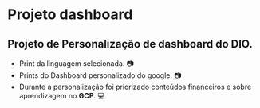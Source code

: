# Projeto dashboard

## Projeto de Personalização de dashboard do DIO.
* Print da linguagem selecionada. :camera:
* Prints do Dashboard personalizado do google. :camera:
* Durante a personalização foi priorizado conteúdos financeiros e sobre aprendizagem no **GCP**. :computer:

